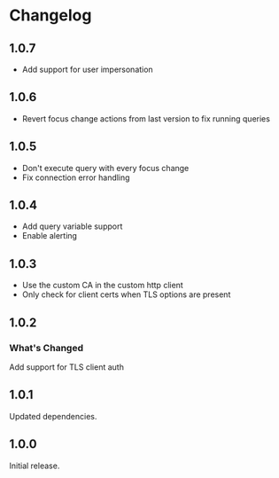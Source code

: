 # Changelog

## 1.0.7

* Add support for user impersonation

## 1.0.6

* Revert focus change actions from last version to fix running queries

## 1.0.5

* Don't execute query with every focus change
* Fix connection error handling

## 1.0.4

* Add query variable support
* Enable alerting

## 1.0.3

* Use the custom CA in the custom http client
* Only check for client certs when TLS options are present

## 1.0.2

### What's Changed

Add support for TLS client auth

## 1.0.1

Updated dependencies.

## 1.0.0

Initial release.
